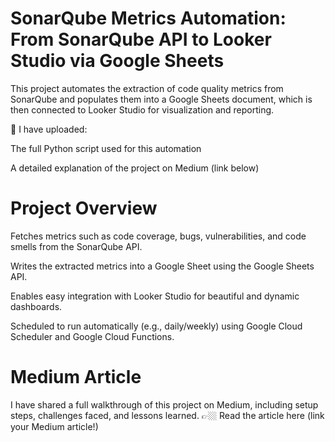 # SonarQube Metrics Automation: From SonarQube API to Looker Studio via Google Sheets
This project automates the extraction of code quality metrics from SonarQube and populates them into a Google Sheets document, which is then connected to Looker Studio for visualization and reporting.

🔹 I have uploaded:

The full Python script used for this automation

A detailed explanation of the project on Medium (link below)


# Project Overview
Fetches metrics such as code coverage, bugs, vulnerabilities, and code smells from the SonarQube API.

Writes the extracted metrics into a Google Sheet using the Google Sheets API.

Enables easy integration with Looker Studio for beautiful and dynamic dashboards.

Scheduled to run automatically (e.g., daily/weekly) using Google Cloud Scheduler and Google Cloud Functions.


# Medium Article
I have shared a full walkthrough of this project on Medium, including setup steps, challenges faced, and lessons learned.
👉🏼 Read the article here (link your Medium article!)




